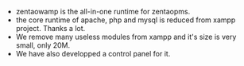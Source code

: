 * zentaowamp is the all-in-one runtime for zentaopms.
* the core runtime of apache, php and mysql is reduced from xampp project. Thanks a lot.
* We remove many useless modules from xampp and it's size is very small, only 20M.
* We have also developped a control panel for it. 
